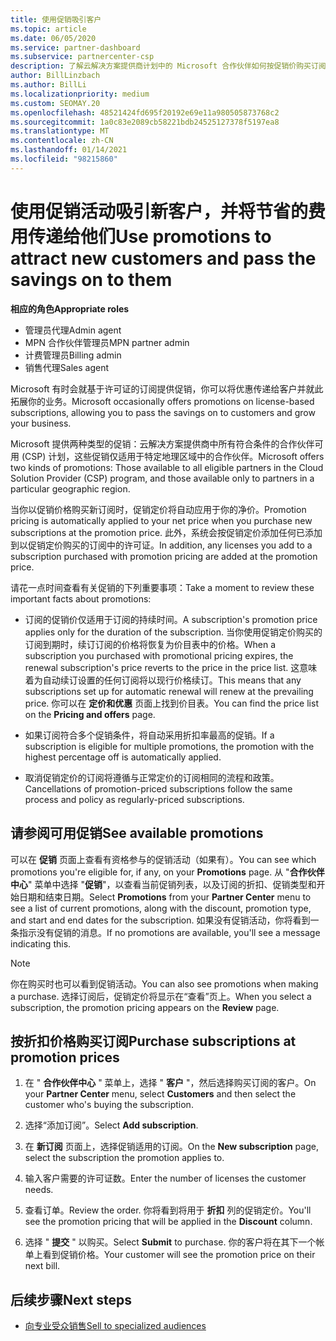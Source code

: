```yaml
---
title: 使用促销吸引客户
ms.topic: article
ms.date: 06/05/2020
ms.service: partner-dashboard
ms.subservice: partnercenter-csp
description: 了解云解决方案提供商计划中的 Microsoft 合作伙伴如何按促销价购买订阅，并向其客户节省费用。
author: BillLinzbach
ms.author: BillLi
ms.localizationpriority: medium
ms.custom: SEOMAY.20
ms.openlocfilehash: 48521424fd695f20192e69e11a980505873768c2
ms.sourcegitcommit: 1a0c83e2089cb58221bdb24525127378f5197ea8
ms.translationtype: MT
ms.contentlocale: zh-CN
ms.lasthandoff: 01/14/2021
ms.locfileid: "98215860"
---
```

# <a name="use-promotions-to-attract-new-customers-and-pass-the-savings-on-to-them"></a><span data-ttu-id="5543f-103">使用促销活动吸引新客户，并将节省的费用传递给他们</span><span class="sxs-lookup"><span data-stu-id="5543f-103">Use promotions to attract new customers and pass the savings on to them</span></span>



<span data-ttu-id="5543f-104">**相应的角色**</span><span class="sxs-lookup"><span data-stu-id="5543f-104">**Appropriate roles**</span></span>

- <span data-ttu-id="5543f-105">管理员代理</span><span class="sxs-lookup"><span data-stu-id="5543f-105">Admin agent</span></span>
- <span data-ttu-id="5543f-106">MPN 合作伙伴管理员</span><span class="sxs-lookup"><span data-stu-id="5543f-106">MPN partner admin</span></span>
- <span data-ttu-id="5543f-107">计费管理员</span><span class="sxs-lookup"><span data-stu-id="5543f-107">Billing admin</span></span>
- <span data-ttu-id="5543f-108">销售代理</span><span class="sxs-lookup"><span data-stu-id="5543f-108">Sales agent</span></span>


<span data-ttu-id="5543f-109">Microsoft 有时会就基于许可证的订阅提供促销，你可以将优惠传递给客户并就此拓展你的业务。</span><span class="sxs-lookup"><span data-stu-id="5543f-109">Microsoft occasionally offers promotions on license-based subscriptions, allowing you to pass the savings on to customers and grow your business.</span></span> 

<span data-ttu-id="5543f-110">Microsoft 提供两种类型的促销：云解决方案提供商中所有符合条件的合作伙伴可用 (CSP) 计划，这些促销仅适用于特定地理区域中的合作伙伴。</span><span class="sxs-lookup"><span data-stu-id="5543f-110">Microsoft offers two kinds of promotions: Those available to all eligible partners in the Cloud Solution Provider (CSP) program, and those available only to partners in a particular geographic region.</span></span>

<span data-ttu-id="5543f-111">当你以促销价格购买新订阅时，促销定价将自动应用于你的净价。</span><span class="sxs-lookup"><span data-stu-id="5543f-111">Promotion pricing is automatically applied to your net price when you purchase new subscriptions at the promotion price.</span></span> <span data-ttu-id="5543f-112">此外，系统会按促销定价添加任何已添加到以促销定价购买的订阅中的许可证。</span><span class="sxs-lookup"><span data-stu-id="5543f-112">In addition, any licenses you add to a subscription purchased with promotion pricing are added at the promotion price.</span></span> 

<span data-ttu-id="5543f-113">请花一点时间查看有关促销的下列重要事项：</span><span class="sxs-lookup"><span data-stu-id="5543f-113">Take a moment to review these important facts about promotions:</span></span>

- <span data-ttu-id="5543f-114">订阅的促销价仅适用于订阅的持续时间。</span><span class="sxs-lookup"><span data-stu-id="5543f-114">A subscription's promotion price applies only for the duration of the subscription.</span></span> <span data-ttu-id="5543f-115">当你使用促销定价购买的订阅到期时，续订订阅的价格将恢复为价目表中的价格。</span><span class="sxs-lookup"><span data-stu-id="5543f-115">When a subscription you purchased with promotional pricing expires, the renewal subscription's price reverts to the price in the price list.</span></span> <span data-ttu-id="5543f-116">这意味着为自动续订设置的任何订阅将以现行价格续订。</span><span class="sxs-lookup"><span data-stu-id="5543f-116">This means that any subscriptions set up for automatic renewal will renew at the prevailing price.</span></span> <span data-ttu-id="5543f-117">你可以在 **定价和优惠** 页面上找到价目表。</span><span class="sxs-lookup"><span data-stu-id="5543f-117">You can find the price list on the **Pricing and offers** page.</span></span>

- <span data-ttu-id="5543f-118">如果订阅符合多个促销条件，将自动采用折扣率最高的促销。</span><span class="sxs-lookup"><span data-stu-id="5543f-118">If a subscription is eligible for multiple promotions, the promotion with the highest percentage off is automatically applied.</span></span>

- <span data-ttu-id="5543f-119">取消促销定价的订阅将遵循与正常定价的订阅相同的流程和政策。</span><span class="sxs-lookup"><span data-stu-id="5543f-119">Cancellations of promotion-priced subscriptions follow the same process and policy as regularly-priced subscriptions.</span></span>

## <a name="see-available-promotions"></a><span data-ttu-id="5543f-120">请参阅可用促销</span><span class="sxs-lookup"><span data-stu-id="5543f-120">See available promotions</span></span>

<span data-ttu-id="5543f-121">可以在 **促销** 页面上查看有资格参与的促销活动（如果有）。</span><span class="sxs-lookup"><span data-stu-id="5543f-121">You can see which promotions you're eligible for, if any, on your **Promotions** page.</span></span> <span data-ttu-id="5543f-122">从 "**合作伙伴中心**" 菜单中选择 "**促销**"，以查看当前促销列表，以及订阅的折扣、促销类型和开始日期和结束日期。</span><span class="sxs-lookup"><span data-stu-id="5543f-122">Select **Promotions** from your **Partner Center** menu to see a list of current promotions, along with the discount, promotion type, and start and end dates for the subscription.</span></span> <span data-ttu-id="5543f-123">如果没有促销活动，你将看到一条指示没有促销的消息。</span><span class="sxs-lookup"><span data-stu-id="5543f-123">If no promotions are available, you'll see a message indicating this.</span></span> 

> [!NOTE]  
> <span data-ttu-id="5543f-124">你在购买时也可以看到促销活动。</span><span class="sxs-lookup"><span data-stu-id="5543f-124">You can also see promotions when making a purchase.</span></span> <span data-ttu-id="5543f-125">选择订阅后，促销定价将显示在“查看”页上。</span><span class="sxs-lookup"><span data-stu-id="5543f-125">When you select a subscription, the promotion pricing appears on the **Review** page.</span></span>

## <a name="purchase-subscriptions-at-promotion-prices"></a><span data-ttu-id="5543f-126">按折扣价格购买订阅</span><span class="sxs-lookup"><span data-stu-id="5543f-126">Purchase subscriptions at promotion prices</span></span>

1. <span data-ttu-id="5543f-127">在 " **合作伙伴中心** " 菜单上，选择 " **客户** "，然后选择购买订阅的客户。</span><span class="sxs-lookup"><span data-stu-id="5543f-127">On your **Partner Center** menu, select **Customers** and then select the customer who's buying the subscription.</span></span> 

2. <span data-ttu-id="5543f-128">选择“添加订阅”。</span><span class="sxs-lookup"><span data-stu-id="5543f-128">Select **Add subscription**.</span></span>

3. <span data-ttu-id="5543f-129">在 **新订阅** 页面上，选择促销适用的订阅。</span><span class="sxs-lookup"><span data-stu-id="5543f-129">On the **New subscription** page, select the subscription the promotion applies to.</span></span>

4. <span data-ttu-id="5543f-130">输入客户需要的许可证数。</span><span class="sxs-lookup"><span data-stu-id="5543f-130">Enter the number of licenses the customer needs.</span></span> 

5. <span data-ttu-id="5543f-131">查看订单。</span><span class="sxs-lookup"><span data-stu-id="5543f-131">Review the order.</span></span> <span data-ttu-id="5543f-132">你将看到将用于 **折扣** 列的促销定价。</span><span class="sxs-lookup"><span data-stu-id="5543f-132">You'll see the promotion pricing that will be applied in the **Discount** column.</span></span>  

6. <span data-ttu-id="5543f-133">选择 " **提交** " 以购买。</span><span class="sxs-lookup"><span data-stu-id="5543f-133">Select **Submit** to purchase.</span></span> <span data-ttu-id="5543f-134">你的客户将在其下一个帐单上看到促销价格。</span><span class="sxs-lookup"><span data-stu-id="5543f-134">Your customer will see the promotion price on their next bill.</span></span>  


## <a name="next-steps"></a><span data-ttu-id="5543f-135">后续步骤</span><span class="sxs-lookup"><span data-stu-id="5543f-135">Next steps</span></span>

- [<span data-ttu-id="5543f-136">向专业受众销售</span><span class="sxs-lookup"><span data-stu-id="5543f-136">Sell to specialized audiences</span></span>](sell-to-education-customers.md)